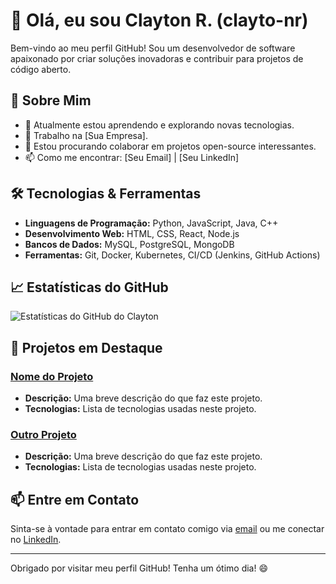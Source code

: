 # 👋 Olá, eu sou Clayton R. (clayto-nr)

Bem-vindo ao meu perfil GitHub! Sou um desenvolvedor de software apaixonado por criar soluções inovadoras e contribuir para projetos de código aberto.

## 🚀 Sobre Mim

- 🌱 Atualmente estou aprendendo e explorando novas tecnologias.
- 💼 Trabalho na [Sua Empresa].
- 👯 Estou procurando colaborar em projetos open-source interessantes.
- 📫 Como me encontrar: [Seu Email] | [Seu LinkedIn]

## 🛠️ Tecnologias & Ferramentas

- **Linguagens de Programação:** Python, JavaScript, Java, C++
- **Desenvolvimento Web:** HTML, CSS, React, Node.js
- **Bancos de Dados:** MySQL, PostgreSQL, MongoDB
- **Ferramentas:** Git, Docker, Kubernetes, CI/CD (Jenkins, GitHub Actions)

## 📈 Estatísticas do GitHub

![Estatísticas do GitHub do Clayton](https://github-readme-stats.vercel.app/api?username=clayto-nr&show_icons=true&theme=radical)

## 🌟 Projetos em Destaque

### [Nome do Projeto](https://github.com/clayto-nr/nome-do-projeto)
- **Descrição:** Uma breve descrição do que faz este projeto.
- **Tecnologias:** Lista de tecnologias usadas neste projeto.

### [Outro Projeto](https://github.com/clayto-nr/outro-projeto)
- **Descrição:** Uma breve descrição do que faz este projeto.
- **Tecnologias:** Lista de tecnologias usadas neste projeto.

## 📫 Entre em Contato

Sinta-se à vontade para entrar em contato comigo via [email](mailto:seu-email@exemplo.com) ou me conectar no [LinkedIn](https://www.linkedin.com/in/seu-perfil).

---

Obrigado por visitar meu perfil GitHub! Tenha um ótimo dia! 😄
